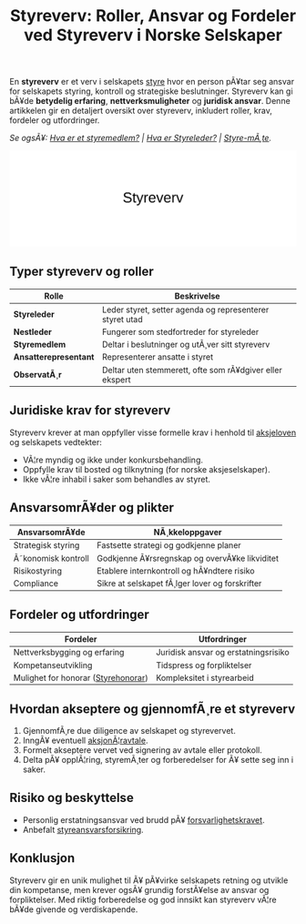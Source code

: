 ﻿---
title: "Styreverv: Roller, Ansvar og Fordeler ved Styreverv i Norske Selskaper"
meta_title: "Styreverv: Roller, Ansvar og Fordeler ved Styreverv i Norske Selskaper"
meta_description: 'En **styreverv** er et verv i selskapets [styre](/blogs/regnskap/hva-er-styre "Hva er Styre? Ansvar, Rolle og Oppgaver i Aksjeselskap") hvor en person pÃ¥tar se...'
slug: styreverv
type: blog
layout: pages/single
---

En **styreverv** er et verv i selskapets [styre](/blogs/regnskap/hva-er-styre "Hva er Styre? Ansvar, Rolle og Oppgaver i Aksjeselskap") hvor en person pÃ¥tar seg ansvar for selskapets styring, kontroll og strategiske beslutninger. Styreverv kan gi bÃ¥de **betydelig erfaring**, **nettverksmuligheter** og **juridisk ansvar**. Denne artikkelen gir en detaljert oversikt over styreverv, inkludert roller, krav, fordeler og utfordringer.

*Se ogsÃ¥: [Hva er et styremedlem?](/blogs/regnskap/hva-er-et-styremedlem "Hva er et styremedlem? En Komplett Guide til Styremedlemmets Rolle og Ansvar") | [Hva er Styreleder?](/blogs/regnskap/styreleder "Hva er Styreleder? Styrets Lederrolle i Norske Aksjeselskaper") | [Styre-mÃ¸te](/blogs/regnskap/hva-er-et-styremote "Hva er et styremÃ¸te? Guide til MÃ¸ter, Protokoller og Prosess").*

![Styreverv](styreverv.svg)

## Typer styreverv og roller

| Rolle                | Beskrivelse                                                          |
|----------------------|----------------------------------------------------------------------|
| **Styreleder**       | Leder styret, setter agenda og representerer styret utad              |
| **Nestleder**        | Fungerer som stedfortreder for styreleder                            |
| **Styremedlem**      | Deltar i beslutninger og utÃ¸ver sitt styreverv                       |
| **Ansatterepresentant** | Representerer ansatte i styret                                       |
| **ObservatÃ¸r**       | Deltar uten stemmerett, ofte som rÃ¥dgiver eller ekspert               |

## Juridiske krav for styreverv

Styreverv krever at man oppfyller visse formelle krav i henhold til [aksjeloven](/blogs/regnskap/hva-er-aksjeloven "Hva er Aksjeloven? Regler for Aksjeselskaper i Norge") og selskapets vedtekter:

- VÃ¦re myndig og ikke under konkursbehandling.
- Oppfylle krav til bosted og tilknytning (for norske aksjeselskaper).
- Ikke vÃ¦re inhabil i saker som behandles av styret.

## AnsvarsomrÃ¥der og plikter

| AnsvarsomrÃ¥de      | NÃ¸kkeloppgaver                                                      |
|--------------------|----------------------------------------------------------------------|
| Strategisk styring | Fastsette strategi og godkjenne planer                               |
| Ã˜konomisk kontroll | Godkjenne Ã¥rsregnskap og overvÃ¥ke likviditet                         |
| Risikostyring      | Etablere internkontroll og hÃ¥ndtere risiko                           |
| Compliance         | Sikre at selskapet fÃ¸lger lover og forskrifter                       |

## Fordeler og utfordringer

| Fordeler                                                       | Utfordringer                                             |
|----------------------------------------------------------------|----------------------------------------------------------|
| Nettverksbygging og erfaring                                   | Juridisk ansvar og erstatningsrisiko                     |
| Kompetanseutvikling                                          | Tidspress og forpliktelser                               |
| Mulighet for honorar ([Styrehonorar](/blogs/regnskap/styrehonorar "Hva er Styrehonorar? Guide til Styremedlemsvederlag")) | Kompleksitet i styrearbeid                              |

## Hvordan akseptere og gjennomfÃ¸re et styreverv

1. GjennomfÃ¸re due diligence av selskapet og styrevervet.
2. InngÃ¥ eventuell [aksjonÃ¦ravtale](/blogs/regnskap/aksjonaeravtale "Hva er en AksjonÃ¦ravtale? En Omfattende Guide til AksjonÃ¦ravtaler i Norge").
3. Formelt akseptere vervet ved signering av avtale eller protokoll.
4. Delta pÃ¥ opplÃ¦ring, styremÃ¸ter og forberedelser for Ã¥ sette seg inn i saker.

## Risiko og beskyttelse

- Personlig erstatningsansvar ved brudd pÃ¥ [forsvarlighetskravet](/blogs/regnskap/hva-er-forsvarlighetskrav "Hva er Forsvarlighetskrav? Krav til Kapital og Likviditet").
- Anbefalt [styreansvarsforsikring](/blogs/regnskap/styreansvarsforsikring "Hva er Styreansvarsforsikring? En Guide til Styremedlemsforsikring i Norge").

## Konklusjon

Styreverv gir en unik mulighet til Ã¥ pÃ¥virke selskapets retning og utvikle din kompetanse, men krever ogsÃ¥ grundig forstÃ¥else av ansvar og forpliktelser. Med riktig forberedelse og god innsikt kan styreverv vÃ¦re bÃ¥de givende og verdiskapende.





